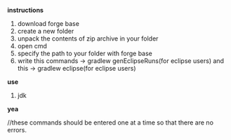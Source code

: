 **instructions**
1. download forge base
2. create a new folder
3. unpack the contents of zip archive in your folder
4. open cmd
5. specify the path to your folder with forge base
6. write this commands -> gradlew genEclipseRuns(for eclipse users) and this -> gradlew eclipse(for eclipse users) 

**use**
1. jdk 

**yea**

//these commands should be entered one at a time so that there are no errors.
